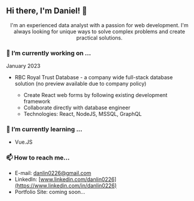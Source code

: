 ## Hi there, I'm Daniel! 👋

<p align="center">
I'm an experienced data analyst with a passion for web development. I'm always looking for unique ways to solve complex problems and create practical solutions.
</p>

### 🔭 I’m currently working on ...

January 2023

- RBC Royal Trust Database - a company wide full-stack database solution (no preview available due to company policy)

  - Create React web forms by following existing development framework
  - Collaborate directly with database engineer
  - Technologies: React, NodeJS, MSSQL, GraphQL

<!-- - Movies app - app to help movie lovers decide what to watch on their subscribed streaming platforms
  - Select all streaming platforms the user is subscribed to
  - Aggregates, scores, and ranks user's available movies
  - Filters for different genres, platforms -->

### 🌱 I’m currently learning ...

- Vue.JS
<!-- - Typescript -->

### 📫 How to reach me...

- E-mail: [danlin0226@gmail.com](mailto:danlin0226@)
- LinkedIn: [www.linkedin.com/danlin0226](https://www.linkedin.com/in/danlin0226)
- Portfolio Site: coming soon...
